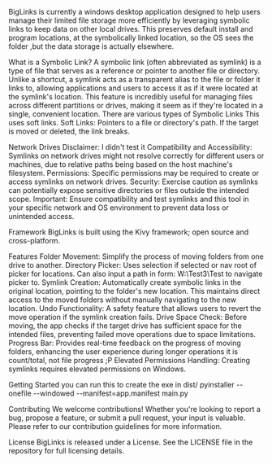 
BigLinks is currently a windows desktop application designed to help users manage their limited file storage more efficiently by leveraging symbolic links to keep data on other local drives. 
This preserves default install and program locations, at the symbolically linked location, so the OS sees the folder ,but the data storage is actually elsewhere.

What is a Symbolic Link?
A symbolic link (often abbreviated as symlink) is a type of file that serves as a reference or pointer to another file or directory. Unlike a shortcut, a symlink acts as a transparent alias to the file or folder it links to, allowing applications and users to access it as if it were located at the symlink's location. This feature is incredibly useful for managing files across different partitions or drives, making it seem as if they're located in a single, convenient location.
There are various types of Symbolic Links
This uses soft links.
Soft Links: Pointers to a file or directory's path. If the target is moved or deleted, the link breaks.

Network Drives Disclaimer: I didn't test it
Compatibility and Accessibility: Symlinks on network drives might not resolve correctly for different users or machines, due to relative paths being based on the host machine's filesystem.
Permissions: Specific permissions may be required to create or access symlinks on network drives.
Security: Exercise caution as symlinks can potentially expose sensitive directories or files outside the intended scope.
Important: Ensure compatibility and test symlinks and this tool in your specific network and OS environment to prevent data loss or unintended access.

Framework
BigLinks is built using the Kivy framework; open source and cross-platform.

Features
Folder Movement: Simplify the process of moving folders from one drive to another.
Directory Picker: Uses selection if selected or nav root of picker for locations. Can also input a path in form: W:\Test3\Test to navigate picker to.
Symlink Creation: Automatically create symbolic links in the original location, pointing to the folder's new location. This maintains direct access to the moved folders without manually navigating to the new location.
Undo Functionality: A safety feature that allows users to revert the move operation if the symlink creation fails.
Drive Space Check: Before moving, the app checks if the target drive has sufficient space for the intended files, preventing failed move operations due to space limitations.
Progress Bar: Provides real-time feedback on the progress of moving folders, enhancing the user experience during longer operations it is count/total, not file progress ;P
Elevated Permissions Handling: Creating symlinks requires elevated permissions on Windows.

Getting Started
you can run this to create the exe in dist/
pyinstaller --onefile --windowed --manifest=app.manifest main.py

Contributing
We welcome contributions! Whether you're looking to report a bug, propose a feature, or submit a pull request, your input is valuable. Please refer to our contribution guidelines for more information.

License
BigLinks is released under a License. See the LICENSE file in the repository for full licensing details.
